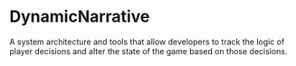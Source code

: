 # DynamicNarrative
A system architecture and tools that allow developers to track the logic of player decisions and alter the state of the game based on those decisions. 
